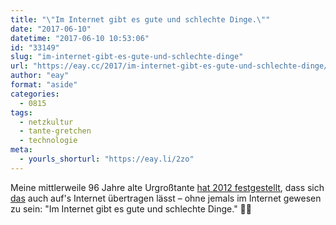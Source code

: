 ```yaml
---
title: "\"Im Internet gibt es gute und schlechte Dinge.\""
date: "2017-06-10"
datetime: "2017-06-10 10:53:06"
id: "33149"
slug: "im-internet-gibt-es-gute-und-schlechte-dinge"
url: "https://eay.cc/2017/im-internet-gibt-es-gute-und-schlechte-dinge/"
author: "eay"
format: "aside"
categories:
  - 0815
tags:
  - netzkultur
  - tante-gretchen
  - technologie
meta:
  - yourls_shorturl: "https://eay.li/2zo"
---
```


Meine mittlerweile 96 Jahre alte Urgroßtante [hat 2012 festgestellt](https://twitter.com/eay/statuses/164007043898949633), dass sich [das](https://eay.cc/2017/good-and-bad-news-about-computers/) auch auf's Internet übertragen lässt – ohne jemals im Internet gewesen zu sein: "Im Internet gibt es gute und schlechte Dinge." ☝🏻
